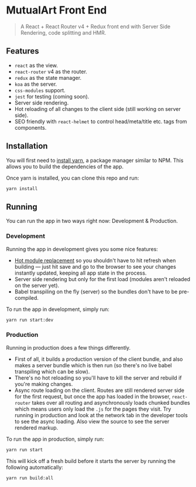 # MutualArt Front End

> A React + React Router v4 + Redux front end with Server Side Rendering, code splitting and HMR.

## Features

- `react` as the view.
- `react-router` v4 as the router.
- `redux` as the state manager.
- `koa` as the server.
- `css-modules` support.
- `jest` for testing (coming soon).
- Server side rendering.
- Hot reloading of all changes to the client side (still working on server side).
- SEO friendly with `react-helmet` to control head/meta/title etc. tags from components.

## Installation

You will first need to [install yarn](https://yarnpkg.com/en/docs/install), a package manager similar to NPM. This allows you to build the dependencies of the app.

Once yarn is installed, you can clone this repo and run:

```sh
yarn install
```

## Running

You can run the app in two ways right now: Development & Production.

### Development

Running the app in development gives you some nice features:

- [Hot module replacement](https://webpack.github.io/docs/hot-module-replacement.html) so you shouldn't have to hit refresh when building — just hit save and go to the browser to see your changes instantly updated, keeping all app state in the process.
- Server side rendering but only for the first load (modules aren't reloaded on the server yet).
- Babel transpiling on the fly (server) so the bundles don't have to be pre-compiled.

To run the app in development, simply run:

```sh
yarn run start:dev
```

### Production

Running in production does a few things differently.

- First of all, it builds a production version of the client bundle, and also makes a server bundle which is then run (so there's no live babel transpiling which can be slow).
- There's no hot reloading so you'll have to kill the server and rebuild if you're making changes.
- Async route loading on the client. Routes are still rendered server side for the first request, but once the app has loaded in the browser, `react-router` takes over all routing and asynchronously loads chunked bundles which means users only load the `.js` for the pages they visit. Try running in production and look at the network tab in the developer tools to see the async loading. Also view the source to see the server rendered markup.

To run the app in production, simply run:

```sh
yarn run start
```

This will kick off a fresh build before it starts the server by running the following automatically:

```sh
yarn run build:all
```

